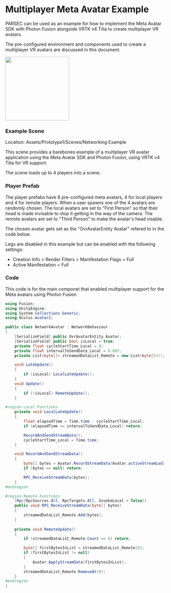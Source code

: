 # Multiplayer Meta Avatar Example

PARSEC can be used as an example for how to implement the Meta Avatar SDK with Photon Fusion alongside VRTK v4 Tilia to create multiplayer VR avatars.

The pre-configured environment and components used to create a multiplayer VR avatars are discussed in this document.

<img height="200" src=https://github.com/danieljharris/PARSEC/assets/1362512/472c8438-10bb-4008-ab4f-8d013e32b318>

### Example Scene
Location: Assets/Prototype1/Scenes/Networking Example

This scene provides a barebones example of a multiplayer VR avatar application using the Meta Avatar SDK and Photon Fusion, using VRTK v4 Tilia for VR support.

The scene loads up to 4 players into a scene.

### Player Prefab
The player prefabs have 8 pre-configured meta avatars, 4 for local players and 4 for remote players. When a user spawns one of the 4 avatars are randomly chosen. The local avatars are set to "First Person" so that their head is made invisable to stop it getting in the way of the camera. The remote avatars are set to "Third Person" to make the avatar's head visable.

The chosen avatar gets set as the "OvrAvatarEntity Avatar" refered to in the code below.

Legs are disabled in this example but can be enabled with the following settings:
- Creation Info > Render Filters > Manifestation Flags = Full
- Active Manifestation = Full

### Code
This code is for the main componet that enabled multiplayer support for the Meta avatars using Photon Fusion

```csharp
using Fusion;
using UnityEngine;
using System.Collections.Generic;
using Oculus.Avatar2;

public class NetworkAvatar : NetworkBehaviour
{
    [SerializeField] public OvrAvatarEntity Avatar;
    [SerializeField] public bool isLocal = true;
    private float cycleStartTime_Local = 0;
    private float intervalToSendData_Local = 0.08f;
    private List<byte[]> streamedDataList_Remote = new List<byte[]>();

    void LateUpdate()
    {
        if (isLocal) LocalLateUpdate();
    }
    void Update()
    {
        if (!isLocal) RemoteUpdate();
    }

#region Local Functions
    private void LocalLateUpdate()
    {
        float elapsedTime = Time.time - cycleStartTime_Local;
        if (elapsedTime <= intervalToSendData_Local) return;

        RecordAndSendStreamData();
        cycleStartTime_Local = Time.time;
    }

    void RecordAndSendStreamData()
    {
        byte[] bytes = Avatar.RecordStreamData(Avatar.activeStreamLod);
        if (bytes == null) return;

        RPC_ReceiveStreamData(bytes);
    }
#endregion

#region Remote Functions
    [Rpc(RpcSources.All, RpcTargets.All, InvokeLocal = false)]
    public void RPC_ReceiveStreamData(byte[] bytes)
    {
        streamedDataList_Remote.Add(bytes);
    }
    
    private void RemoteUpdate()
    {
        if (streamedDataList_Remote.Count == 0) return;

        byte[] firstBytesInList = streamedDataList_Remote[0];
        if (firstBytesInList != null)
        {
            Avatar.ApplyStreamData(firstBytesInList);
        }
        streamedDataList_Remote.RemoveAt(0);
    }
#endregion
}
```
